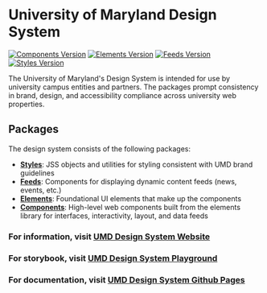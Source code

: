 # University of Maryland Design System

[![Components Version](https://img.shields.io/badge/Components-v1.11.1-blue)](https://www.npmjs.com/package/@universityofmaryland/web-components-library)
[![Elements Version](https://img.shields.io/badge/Elements-v1.2.1-blue)](https://www.npmjs.com/package/@universityofmaryland/web-elements-library)
[![Feeds Version](https://img.shields.io/badge/Feeds-v1.0.5-blue)](https://www.npmjs.com/package/@universityofmaryland/web-feeds-library)
[![Styles Version](https://img.shields.io/badge/Styles-v1.3.6-beta.0-blue)](https://www.npmjs.com/package/@universityofmaryland/web-styles-library)

The University of Maryland's Design System is intended for use by university campus entities and partners. The packages prompt consistency in brand, design, and accessibility compliance across university web properties.

## Packages

The design system consists of the following packages:

- **[Styles](packages/styles/README.md)**: JSS objects and utilities for styling consistent with UMD brand guidelines
- **[Feeds](packages/feeds/README.md)**: Components for displaying dynamic content feeds (news, events, etc.)
- **[Elements](packages/elements/README.md)**: Foundational UI elements that make up the components
- **[Components](packages/components/README.md)**: High-level web components built from the elements library for interfaces, interactivity, layout, and data feeds

### For information, visit [UMD Design System Website](https://designsystem.umd.edu)

### For storybook, visit [UMD Design System Playground](http://playground.designsystem.umd.edu)

### For documentation, visit [UMD Design System Github Pages](https://umd-digital.github.io/design-system/)
